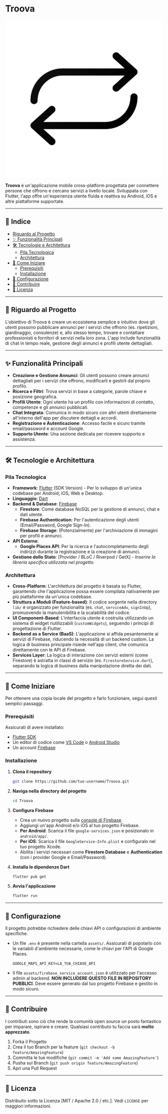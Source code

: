 # Troova

![Logo di Troova](assets/icons/logo_foreground.png)

**Troova** è un'applicazione mobile cross-platform progettata per connettere persone che offrono e cercano servizi a livello locale. Sviluppata con Flutter, l'app offre un'esperienza utente fluida e reattiva su Android, iOS e altre piattaforme supportate.

---

## 📜 Indice

- [Riguardo al Progetto](#-riguardo-al-progetto)
- [✨ Funzionalità Principali](#-funzionalità-principali)
- [🛠️ Tecnologie e Architettura](#️-tecnologie-e-architettura)
  - [Pila Tecnologica](#pila-tecnologica)
  - [Architettura](#architettura)
- [🚀 Come Iniziare](#-come-iniziare)
  - [Prerequisiti](#prerequisiti)
  - [Installazione](#installazione)
- [🔧 Configurazione](#-configurazione)
- [🤝 Contribuire](#-contribuire)
- [📄 Licenza](#-licenza)

---

## 📜 Riguardo al Progetto

L'obiettivo di Troova è creare un ecosistema semplice e intuitivo dove gli utenti possono pubblicare annunci per i servizi che offrono (es. ripetizioni, giardinaggio, consulenze) e, allo stesso tempo, trovare e contattare professionisti e fornitori di servizi nella loro zona. L'app include funzionalità di chat in tempo reale, gestione degli annunci e profili utente dettagliati.

---

## ✨ Funzionalità Principali

- **Creazione e Gestione Annunci**: Gli utenti possono creare annunci dettagliati per i servizi che offrono, modificarli e gestirli dal proprio profilo.
- **Ricerca e Filtri**: Trova servizi in base a categorie, parole chiave e posizione geografica.
- **Profili Utente**: Ogni utente ha un profilo con informazioni di contatto, competenze e gli annunci pubblicati.
- **Chat Integrata**: Comunica in modo sicuro con altri utenti direttamente all'interno dell'app per discutere dettagli e accordi.
- **Registrazione e Autenticazione**: Accesso facile e sicuro tramite email/password e account Google.
- **Supporto Utente**: Una sezione dedicata per ricevere supporto e assistenza.

---

## 🛠️ Tecnologie e Architettura

### Pila Tecnologica

- **Framework**: [Flutter](https://flutter.dev/) (SDK Version) - Per lo sviluppo di un'unica codebase per Android, iOS, Web e Desktop.
- **Linguaggio**: [Dart](https://dart.dev/)
- **Backend & Database**: [Firebase](https://firebase.google.com/)
  - **Firestore**: Come database NoSQL per la gestione di annunci, chat e dati utente.
  - **Firebase Authentication**: Per l'autenticazione degli utenti (Email/Password, Google Sign-In).
  - **Firebase Storage**: (Potenzialmente) per l'archiviazione di immagini per profili e annunci.
- **API Esterne**:
  - **Google Places API**: Per la ricerca e l'autocompletamento degli indirizzi durante la registrazione e la creazione di annunci.
- **Gestione dello Stato**: [Provider / BLoC / Riverpod / GetX] - *Inserire la libreria specifica utilizzata nel progetto.*

### Architettura

- **Cross-Platform**: L'architettura del progetto è basata su Flutter, garantendo che l'applicazione possa essere compilata nativamente per più piattaforme da un'unica codebase.
- **Struttura a Moduli (Feature-based)**: Il codice sorgente nella directory `lib/` è organizzato per funzionalità (es. `chat`, `serviceAdv`, `signInUp`), promuovendo la manutenibilità e la scalabilità del codice.
- **UI Component-Based**: L'interfaccia utente è costruita utilizzando un sistema di widget riutilizzabili (`customWidgets`), seguendo i principi di progettazione di Flutter.
- **Backend as a Service (BaaS)**: L'applicazione si affida pesantemente ai servizi di Firebase, riducendo la necessità di un backend custom. La logica di business principale risiede nell'app client, che comunica direttamente con le API di Firebase.
- **Services Layer**: La logica di interazione con servizi esterni (come Firestore) è astratta in classi di servizio (es. `FirestoreService.dart`), separando la logica di business dalla manipolazione diretta dei dati.

---

## 🚀 Come Iniziare

Per ottenere una copia locale del progetto e farlo funzionare, segui questi semplici passaggi.

### Prerequisiti

Assicurati di avere installato:
- [Flutter SDK](https://docs.flutter.dev/get-started/install)
- Un editor di codice come [VS Code](https://code.visualstudio.com/) o [Android Studio](https://developer.android.com/studio)
- Un account [Firebase](https://firebase.google.com/)

### Installazione

1. **Clona il repository**
   ```sh
   git clone https://github.com/tuo-username/Troova.git
   ```
2. **Naviga nella directory del progetto**
   ```sh
   cd Troova
   ```
3. **Configura Firebase**
   - Crea un nuovo progetto sulla [console di Firebase](https://console.firebase.google.com/).
   - Aggiungi un'app Android e/o iOS al tuo progetto Firebase.
   - **Per Android**: Scarica il file `google-services.json` e posizionalo in `android/app/`.
   - **Per iOS**: Scarica il file `GoogleService-Info.plist` e configuralo nel tuo progetto Xcode.
   - Abilita i servizi necessari come **Firestore Database** e **Authentication** (con i provider Google e Email/Password).

4. **Installa le dipendenze Dart**
   ```sh
   flutter pub get
   ```

5. **Avvia l'applicazione**
   ```sh
   flutter run
   ```

---

## 🔧 Configurazione

Il progetto potrebbe richiedere delle chiavi API o configurazioni di ambiente specifiche.
- Un file `.env` è presente nella cartella `assets/`. Assicurati di popolarlo con le variabili d'ambiente necessarie, come le chiavi per l'API di Google Places.
  ```
  GOOGLE_MAPS_API_KEY=LA_TUA_CHIAVE_API
  ```
- Il file `assets/firebase_service_account.json` è utilizzato per l'accesso admin al backend. **NON INCLUDERE QUESTO FILE IN REPOSITORY PUBBLICI**. Deve essere generato dal tuo progetto Firebase e gestito in modo sicuro.

---

## 🤝 Contribuire

I contributi sono ciò che rende la comunità open source un posto fantastico per imparare, ispirare e creare. Qualsiasi contributo tu faccia sarà **molto apprezzato**.

1.  Forka il Progetto
2.  Crea il tuo Branch per la feature (`git checkout -b feature/AmazingFeature`)
3.  Committa le tue modifiche (`git commit -m 'Add some AmazingFeature'`)
4.  Pusha sul Branch (`git push origin feature/AmazingFeature`)
5.  Apri una Pull Request

---

## 📄 Licenza

Distribuito sotto la Licenza [MIT / Apache 2.0 / etc.]. Vedi `LICENSE` per maggiori informazioni.